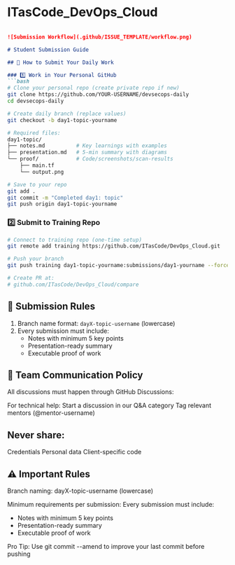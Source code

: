# ITasCode_DevOps_Cloud

```markdown

![Submission Workflow](.github/ISSUE_TEMPLATE/workflow.png)

# Student Submission Guide

## 📌 How to Submit Your Daily Work

### 1️⃣ Work in Your Personal GitHub
```bash
# Clone your personal repo (create private repo if new)
git clone https://github.com/YOUR-USERNAME/devsecops-daily
cd devsecops-daily

# Create daily branch (replace values)
git checkout -b day1-topic-yourname

# Required files:
day1-topic/
├── notes.md          # Key learnings with examples
├── presentation.md   # 5-min summary with diagrams
└── proof/            # Code/screenshots/scan-results
    ├── main.tf
    └── output.png

# Save to your repo
git add .
git commit -m "Completed day1: topic"
git push origin day1-topic-yourname
```

### 2️⃣ Submit to Training Repo
```bash
# Connect to training repo (one-time setup)
git remote add training https://github.com/ITasCode/DevOps_Cloud.git

# Push your branch
git push training day1-topic-yourname:submissions/day1-yourname --force

# Create PR at:
# github.com/ITasCode/DevOps_Cloud/compare
```

## 🚦 Submission Rules
1. Branch name format: `dayX-topic-username` (lowercase)
2. Every submission must include:
   - Notes with minimum 5 key points
   - Presentation-ready summary
   - Executable proof of work

## 💬 Team Communication Policy
All discussions must happen through GitHub Discussions:

For technical help:
Start a discussion in our Q&A category
Tag relevant mentors (@mentor-username)

  
## Never share:

Credentials
Personal data
Client-specific code


## ⚠️ Important Rules
Branch naming: dayX-topic-username (lowercase)

Minimum requirements per submission:
Every submission must include:
   - Notes with minimum 5 key points
   - Presentation-ready summary
   - Executable proof of work


Pro Tip: Use git commit --amend to improve your last commit before pushing
